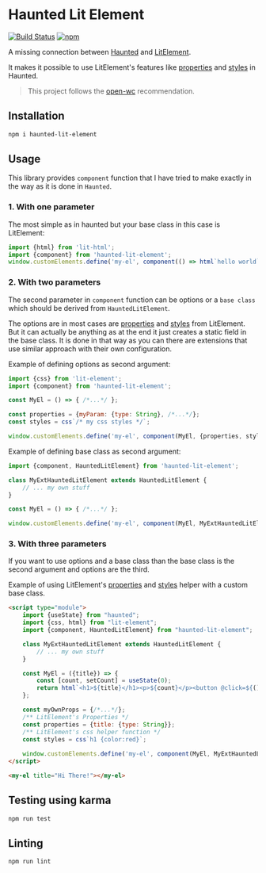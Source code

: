 # Haunted Lit Element

[![Build Status](https://travis-ci.com/jdin/haunted-lit-element.svg?branch=master)](https://travis-ci.com/jdin/haunted-lit-element) 
[![npm](https://img.shields.io/npm/v/haunted-lit-element)](https://img.shields.io/npm/v/haunted-lit-element)

A missing connection between [Haunted](https://github.com/matthewp/haunted) and [LitElement](https://github.com/polymer/lit-element).

It makes it possible to use LitElement's features like 
[properties](https://lit-element.polymer-project.org/guide/properties) 
and [styles](https://lit-element.polymer-project.org/guide/styles) in Haunted.

> This project follows the [open-wc](https://github.com/open-wc/open-wc) recommendation.

## Installation
```bash
npm i haunted-lit-element
```

## Usage

This library provides `component` function that I have tried to make exactly in the way as it is done in `Haunted`.

### 1. With one parameter
The most simple as in haunted but your base class in this case is LitElement:

```javascript
import {html} from 'lit-html';
import {component} from 'haunted-lit-element';
window.customElements.define('my-el', component(() => html`hello world`));
```

### 2. With two parameters

The second parameter in `component` function can be options or a `base class` 
which should be derived from `HauntedLitElement`.

The options are in most cases are [properties](https://lit-element.polymer-project.org/guide/properties) 
and [styles](https://lit-element.polymer-project.org/guide/styles) from LitElement. 
But it can actually be anything as at the end it just creates a static field in the base class.
It is done in that way as you can there are extensions that use similar approach with their own configuration.

Example of defining options as second argument:
```javascript
import {css} from 'lit-element';
import {component} from 'haunted-lit-element';

const MyEl = () => { /*...*/ };

const properties = {myParam: {type: String}, /*...*/};
const styles = css`/* my css styles */`;

window.customElements.define('my-el', component(MyEl, {properties, styles}));
```

Example of defining base class as second argument:
```javascript
import {component, HauntedLitElement} from 'haunted-lit-element';

class MyExtHauntedLitElement extends HauntedLitElement {
    // ... my own stuff
}

const MyEl = () => { /*...*/ };

window.customElements.define('my-el', component(MyEl, MyExtHauntedLitElement));
```

### 3. With three parameters

If you want to use options and a base class than the base class is the second argument and options are the third.

Example of using LitElement's [properties](https://lit-element.polymer-project.org/guide/properties) 
and [styles](https://lit-element.polymer-project.org/guide/styles) helper with a custom base class.

```html
<script type="module">
    import {useState} from "haunted";
    import {css, html} from "lit-element";
    import {component, HauntedLitElement} from "haunted-lit-element";

    class MyExtHauntedLitElement extends HauntedLitElement {
        // ... my own stuff
    }

    const MyEl = ({title}) => {
        const [count, setCount] = useState(0);
        return html`<h1>${title}</h1><p>${count}</p><button @click=${() => setCount(count + 1)}>+</button>`;
    };

    const myOwnProps = {/*...*/};
    /** LitElement's Properties */
    const properties = {title: {type: String}};
    /** LitElement's css helper function */
    const styles = css`h1 {color:red}`;    
   
    window.customElements.define('my-el', component(MyEl, MyExtHauntedLitElement, {properties, styles, myOwnProps}));
</script>

<my-el title="Hi There!"></my-el>
```

## Testing using karma
```bash
npm run test
```

## Linting
```bash
npm run lint
```
